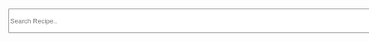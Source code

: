 <html>
<body>
<style>
  .search_bar{
    border-width: 30px;
    padding-top: 100px;
    align-content: center;
  }
  #search{
    height: 50px;
    width: 1000px;
  }
</style>
  <div class="search_bar">
    <input id="search" type="text" placeholder="Search Recipe..">
  </div>
</body>
</html>
